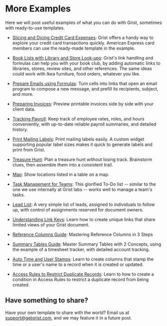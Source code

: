 # More Examples

Here we will post useful examples of what you can do with Grist, sometimes with
ready-to-use templates.

- [Slicing and Dicing Credit Card Expenses](examples/2020-06-credit-card.md):
  Grist offers a handy way to explore your credit card transactions quickly. American
  Express card members can use the ready-made template in the example.

- [Book Lists with Library and Store Look-ups](examples/2020-06-book-club.md):
  Grist's link handling and formulas can help you with your book club, by
  adding automatic links to libraries, stores, review sites, and other references.
  The same ideas could work with Ikea furniture, food orders, whatever you like.

- [Prepare Emails using Formulas](examples/2020-07-email-compose.md):
  Turn cells into links that open an email program to compose a new message, and prefill its
  recipients, subject, and more.

- [Preparing Invoices](examples/2020-08-invoices.md):
  Preview printable invoices side by side with your client data.

- [Tracking Payroll](examples/2020-09-payroll.md):
  Keep track of employee rates, roles, and hours conveniently, with up-to-date reliable payroll
  summaries, and detailed history.

- [Print Mailing Labels](examples/2020-10-print-labels.md):
  Print mailing labels easily. A custom widget supporting popular label sizes makes it quick to
  generate labels and print from Grist.

- [Treasure Hunt](examples/2020-11-treasure-hunt.md):
  Plan a treasure hunt without losing track. Brainstorm clues, then assemble them into a
  consistent trail.

- [Map](examples/2020-12-map.md):
  Show locations listed in a table on a map.

- [Task Management for Teams](examples/2021-01-tasks.md):
  This glorified To-Do list -- similar to the one we use internally at Grist labs -- works well to
  manage a team's tasks.

- [Lead List](examples/2021-03-leads.md):
  A very simple list of leads, assigned to individuals to follow up, with control
  of assignments reserved for document owners.

- [Understanding Link Keys](examples/2021-04-link-keys.md):
  Learn how to create unique links that share limited views of your Grist document.

- [Reference Columns Guide](examples/2021-05-reference-columns.md):
  Mastering Reference Columns in 3 Steps

- [Summary Tables Guide](examples/2021-06-timesheets.md):
  Master Summary Tables with 2 Concepts, using the example of a timesheet tracker, with
  detailed account tracking.

- [Auto Time and User Stamps](examples/2021-07-auto-stamps.md):
  Learn to create columns that stamp the time or a user's name to a record when it is created or
  updated.

- [Access Rules to Restrict Duplicate Records](examples/2023-01-acl-memo.md):
  Learn to how to create a condition in Access Rules to restrict a duplicate record from being created.

## Have something to share?

Have your own template to share with the world? Email us at <support@getgrist.com>, and we may
feature it in a future post.

